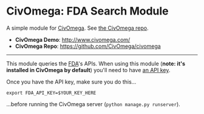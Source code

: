 # CivOmega: FDA Search Module

A simple module for [CivOmega][civomega_repo]. See
[the CivOmega repo][civomega_repo].

* **CivOmega Demo**: http://www.civomega.com/
* **CivOmega Repo**: https://github.com/CivOmega/civomega

[civomega_repo]: https://github.com/CivOmega/civomega

---

This module queries the [FDA](https://open.fda.gov)'s
APIs. When using this module (**note: it's installed in CivOmega by default**)
you'll need to have [an API key](https://open.fda.gov/api/reference/#your-api-key).

Once you have the API key, make sure you do this…

```shell
export FDA_API_KEY=$YOUR_KEY_HERE
```

…before running the CivOmega server (`python manage.py runserver`).
